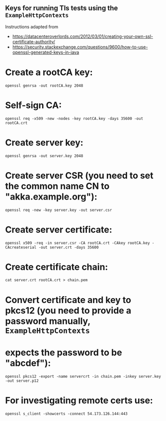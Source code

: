 Keys for running Tls tests using the `ExampleHttpContexts`
----------------------------------------------------------

Instructions adapted from

 * https://datacenteroverlords.com/2012/03/01/creating-your-own-ssl-certificate-authority/
 * https://security.stackexchange.com/questions/9600/how-to-use-openssl-generated-keys-in-java


# Create a rootCA key:

```
openssl genrsa -out rootCA.key 2048
```

# Self-sign CA:

```
openssl req -x509 -new -nodes -key rootCA.key -days 35600 -out rootCA.crt
```

# Create server key:

```
openssl genrsa -out server.key 2048
```

# Create server CSR (you need to set the common name CN to "akka.example.org"):

```
openssl req -new -key server.key -out server.csr
```

# Create server certificate:

```
openssl x509 -req -in server.csr -CA rootCA.crt -CAkey rootCA.key -CAcreateserial -out server.crt -days 35600
```

# Create certificate chain:

```
cat server.crt rootCA.crt > chain.pem
```

# Convert certificate and key to pkcs12 (you need to provide a password manually, `ExampleHttpContexts`
# expects the password to be "abcdef"):

```
openssl pkcs12 -export -name servercrt -in chain.pem -inkey server.key -out server.p12
```

# For investigating remote certs use:

```
openssl s_client -showcerts -connect 54.173.126.144:443
```
